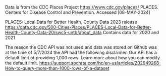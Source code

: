 Data is from the CDC Places Project https://www.cdc.gov/places/ 
  PLACES. Centers for Disease Control and Prevention. Accessed [08-MAY-2024]

PLACES: Local Data for Better Health, County Data 2023 release https://data.cdc.gov/500-Cities-Places/PLACES-Local-Data-for-Better-Health-County-Data-20/swc5-untb/about_data
  Contains data for 2020 and 2021

  The reason the CDC API was not used and data was stored on Github was at the time of 5/7/2024 the API had the following disclaimer.
    Our API has a default limit of providing 1,000 rows. Learn more about how you can modify the default limit. https://support.socrata.com/hc/en-us/articles/202949268-How-to-query-more-than-1000-rows-of-a-dataset
